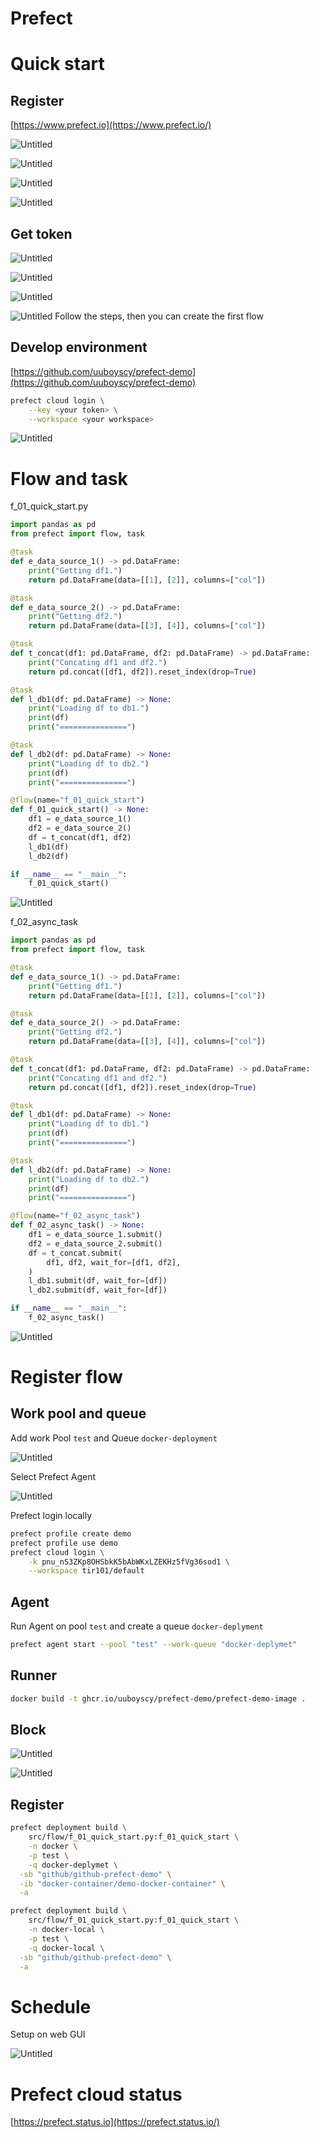 # Prefect

# Quick start

## Register

[https://www.prefect.io](https://www.prefect.io/)

![Untitled](Prefect/Untitled.png)

![Untitled](Prefect/Untitled%202.png)

![Untitled](Prefect/Untitled%201.png)

![Untitled](Prefect/Untitled%203.png)

## Get token

![Untitled](Prefect/Untitled%204.png)

![Untitled](Prefect/Untitled%205.png)

![Untitled](Prefect/Untitled%206.png)

![Untitled](Prefect/Untitled%207.png)
Follow the steps, then you can create the first flow

## Develop environment

[https://github.com/uuboyscy/prefect-demo](https://github.com/uuboyscy/prefect-demo)

```bash
prefect cloud login \
	--key <your token> \
	--workspace <your workspace>
```

![Untitled](Prefect/Untitled%208.png)

# Flow and task

f_01_quick_start.py

```python
import pandas as pd
from prefect import flow, task

@task
def e_data_source_1() -> pd.DataFrame:
    print("Getting df1.")
    return pd.DataFrame(data=[[1], [2]], columns=["col"])

@task
def e_data_source_2() -> pd.DataFrame:
    print("Getting df2.")
    return pd.DataFrame(data=[[3], [4]], columns=["col"])

@task
def t_concat(df1: pd.DataFrame, df2: pd.DataFrame) -> pd.DataFrame:
    print("Concating df1 and df2.")
    return pd.concat([df1, df2]).reset_index(drop=True)

@task
def l_db1(df: pd.DataFrame) -> None:
    print("Loading df to db1.")
    print(df)
    print("===============")

@task
def l_db2(df: pd.DataFrame) -> None:
    print("Loading df to db2.")
    print(df)
    print("===============")

@flow(name="f_01_quick_start")
def f_01_quick_start() -> None:
    df1 = e_data_source_1()
    df2 = e_data_source_2()
    df = t_concat(df1, df2)
    l_db1(df)
    l_db2(df)

if __name__ == "__main__":
    f_01_quick_start()

```

![Untitled](Prefect/Untitled%209.png)

f_02_async_task

```python
import pandas as pd
from prefect import flow, task

@task
def e_data_source_1() -> pd.DataFrame:
    print("Getting df1.")
    return pd.DataFrame(data=[[1], [2]], columns=["col"])

@task
def e_data_source_2() -> pd.DataFrame:
    print("Getting df2.")
    return pd.DataFrame(data=[[3], [4]], columns=["col"])

@task
def t_concat(df1: pd.DataFrame, df2: pd.DataFrame) -> pd.DataFrame:
    print("Concating df1 and df2.")
    return pd.concat([df1, df2]).reset_index(drop=True)

@task
def l_db1(df: pd.DataFrame) -> None:
    print("Loading df to db1.")
    print(df)
    print("===============")

@task
def l_db2(df: pd.DataFrame) -> None:
    print("Loading df to db2.")
    print(df)
    print("===============")

@flow(name="f_02_async_task")
def f_02_async_task() -> None:
    df1 = e_data_source_1.submit()
    df2 = e_data_source_2.submit()
    df = t_concat.submit(
        df1, df2, wait_for=[df1, df2],
    )
    l_db1.submit(df, wait_for=[df])
    l_db2.submit(df, wait_for=[df])

if __name__ == "__main__":
    f_02_async_task()

```

![Untitled](Prefect/Untitled%2010.png)

# Register flow

## Work pool and queue

Add work Pool `test` and Queue `docker-deployment`

![Untitled](Prefect/Untitled%2011.png)

Select Prefect Agent

![Untitled](Prefect/Untitled%2012.png)

Prefect login locally

```bash
prefect profile create demo
prefect profile use demo
prefect cloud login \
	-k pnu_nS3ZKp8OHSbkK5bAbWKxLZEKHz5fVg36sod1 \
	--workspace tir101/default
```

## Agent

Run Agent on pool `test` and create a queue `docker-deplyment`

```bash
prefect agent start --pool "test" --work-queue "docker-deplymet"
```

## Runner

```bash
docker build -t ghcr.io/uuboyscy/prefect-demo/prefect-demo-image .
```

## Block

![Untitled](Prefect/Untitled%2013.png)

![Untitled](Prefect/Untitled%2014.png)

## Register

```bash
prefect deployment build \
	src/flow/f_01_quick_start.py:f_01_quick_start \
	-n docker \
	-p test \
	-q docker-deplymet \
  -sb "github/github-prefect-demo" \
  -ib "docker-container/demo-docker-container" \
  -a
```

```bash
prefect deployment build \
	src/flow/f_01_quick_start.py:f_01_quick_start \
	-n docker-local \
	-p test \
	-q docker-local \
  -sb "github/github-prefect-demo" \
  -a
```

# Schedule

Setup on web GUI

![Untitled](Prefect/Untitled%2015.png)

# Prefect cloud status

[https://prefect.status.io](https://prefect.status.io/)